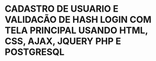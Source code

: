 # CADASTRO DE USUARIO E VALIDACÃO DE HASH LOGIN COM TELA PRINCIPAL USANDO HTML, CSS, AJAX, JQUERY PHP E POSTGRESQL 

